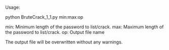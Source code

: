 Usage: 

python BruteCrack_1_1.py min:max:op

min: Minimum length of the password to list/crack.
max: Maximum length of the password to list/crack.
op: Output file name

The output file will be overwritten without any warnings.
